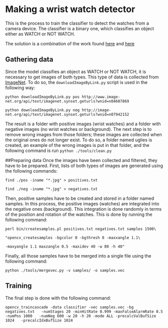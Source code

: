# Making a wrist watch detector

This is the process to train the classifier to detect the watches from a camera device. The classifier is a binary one, which classifies an object either as WATCH or NOT WATCH.

The solution is a combination of the work found [here](https://pythonprogramming.net/haar-cascade-object-detection-python-opencv-tutorial/) and [here](https://github.com/mrnugget/opencv-haar-classifier-training)

## Gathering data
Since the model classifies an object as WATCH or NOT WATCH, it is necessary to get images of both types. This type of data is collected from [ImageNet](http://www.image-net.org/). To do so, the `downloadImageByLink.py` script is used in the following way:

`python downloadImageByLink.py pos http://www.image-net.org/api/text/imagenet.synset.geturls?wnid=n04607869`

`python downloadImageByLink.py neg http://image-net.org/api/text/imagenet.synset.geturls?wnid=n07942152
`

The result is a folder with positive images (wrist watches) and a folder with negative images (no wrist watches or background). The next step is to remove wrong images from those folders; these images are collected when the original ones do not longer exist. To do so, a folder named uglies is created, an example of the wrong images is put in that folder, and the following command is run `python ./tools/clean.py`

##Preparing data
Once the images have been collected and filtered, they have to be prepared. First, lists of both types of images are generated using the following commands:

`find ./pos -iname "*.jpg" > positives.txt
`

`find ./neg -iname "*.jpg" > negatives.txt
`

Then, positive samples have to be created and stored in a folder named samples. In this process, the positive images (watches) are integrated into the negative ones (background). This integration is done randomly in terms of the position and rotation of the watches. This is done by running the following command:

`perl bin/createsamples.pl positives.txt negatives.txt samples 1500\`

`"opencv_createsamples -bgcolor 0 -bgthresh 0 -maxxangle 1.1\`

`-maxyangle 1.1 maxzangle 0.5 -maxidev 40 -w 80 -h 40"`

Finally, all those samples have to be merged into a single file using the following command:

`python ./tools/mergevec.py -v samples/ -o samples.vec`

## Training
The final step is done with the following command:

`opencv_traincascade -data classifier -vec samples.vec -bg negatives.txt   -numStages 20 -minHitRate 0.999 -maxFalseAlarmRate 0.5 -numPos 1000   -numNeg 600 -w 20 -h 20 -mode ALL -precalcValBufSize 1024   -precalcIdxBufSize 1024`
